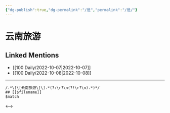 ```yaml
---
{"dg-publish":true,"dg-permalink":"/是","permalink":"/是/"}
---
```


# 云南旅游

## Linked Mentions
- [[100 Daily/2022-10-07\|2022-10-07]]
- [[100 Daily/2022-10-08\|2022-10-08]]


---

```expander
/.*\[\[云南旅游\]\].*(?:\r?\n(?!\r?\n).*)*/
## [[$filename]]
$match
```

<-->
